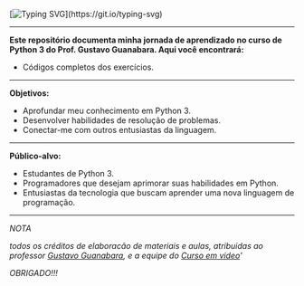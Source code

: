 [![Typing SVG](https://readme-typing-svg.demolab.com?font=Jersey+15&size=40&pause=1000&color=2CC200&random=false&width=435&lines=%3E%3E%3E+CURSO_PYTHON3_)](https://git.io/typing-svg)

---

 **Este repositório documenta minha jornada de aprendizado no curso de Python 3 do Prof. Gustavo Guanabara. Aqui você encontrará:**
 
 - Códigos completos dos exercícios.

---
 **Objetivos:**

 - Aprofundar meu conhecimento em Python 3.
 - Desenvolver habilidades de resolução de problemas.
 - Conectar-me com outros entusiastas da linguagem.
---
 **Público-alvo:**

 - Estudantes de Python 3.
 - Programadores que desejam aprimorar suas habilidades em Python.
 - Entusiastas da tecnologia que buscam aprender uma nova linguagem de programação.

---
*NOTA*

*todos os créditos de elaboracão de materiais e aulas, atribuidas ao professor [Gustavo Guanabara](https://github.com/gustavoguanabara), e a equipe do [Curso em video](https://www.cursoemvideo.com)'*

*OBRIGADO!!!*
